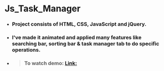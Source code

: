 # Js_Task_Manager
* ### Project consists of HTML, CSS, JavaScript and jQuery. 
* ### I've made it animated and applied many features like searching bar, sorting bar &amp; task manager tab to do specific operations.
* > ###  To watch demo: [Link:](https://ngandhi369.github.io/Js_Task_Manager/)
 
